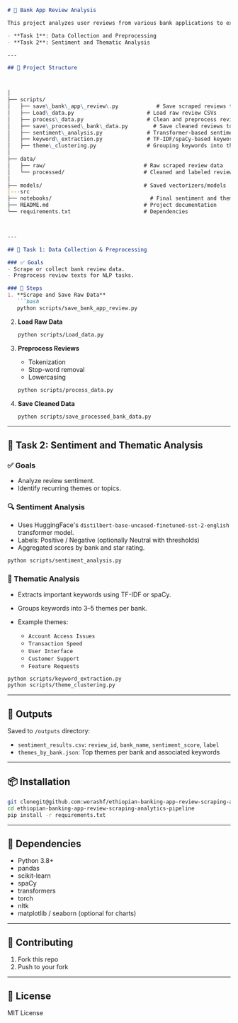 

```markdown
# 🏦 Bank App Review Analysis

This project analyzes user reviews from various bank applications to extract sentiment and identify major themes that drive customer satisfaction and dissatisfaction. The project is organized into two main phases:

- **Task 1**: Data Collection and Preprocessing
- **Task 2**: Sentiment and Thematic Analysis

---

## 📁 Project Structure



│
├── scripts/
│   ├── save\_bank\_app\_review\.py            # Save scraped reviews to CSV
│   ├── Load\_data.py                       # Load raw review CSVs
│   ├── process\_data.py                    # Clean and preprocess review text
│   ├── save\_processed\_bank\_data.py        # Save cleaned reviews to CSV
│   ├── sentiment\_analysis.py              # Transformer-based sentiment scoring
│   ├── keyword\_extraction.py              # TF-IDF/spaCy-based keyword extraction
│   ├── theme\_clustering.py                # Grouping keywords into themes
│
├── data/
│   ├── raw/                               # Raw scraped review data
│   └── processed/                         # Cleaned and labeled review data
│
├── models/                                # Saved vectorizers/models
|---src
├── notebooks/                               # Final sentiment and theme results
├── README.md                              # Project documentation
└── requirements.txt                       # Dependencies



---

## 🧠 Task 1: Data Collection & Preprocessing

### ✅ Goals
- Scrape or collect bank review data.
- Preprocess review texts for NLP tasks.

### 📌 Steps
1. **Scrape and Save Raw Data**
   ```bash
   python scripts/save_bank_app_review.py
````

2. **Load Raw Data**

   ```bash
   python scripts/Load_data.py
   ```

3. **Preprocess Reviews**

   * Tokenization
   * Stop-word removal
   * Lowercasing

   ```bash
   python scripts/process_data.py
   ```

4. **Save Cleaned Data**

   ```bash
   python scripts/save_processed_bank_data.py
   ```

---

## 🎯 Task 2: Sentiment and Thematic Analysis

### ✅ Goals

* Analyze review sentiment.
* Identify recurring themes or topics.

### 🔍 Sentiment Analysis

* Uses HuggingFace's `distilbert-base-uncased-finetuned-sst-2-english` transformer model.
* Labels: Positive / Negative (optionally Neutral with thresholds)
* Aggregated scores by bank and star rating.

```bash
python scripts/sentiment_analysis.py
```

### 🧵 Thematic Analysis

* Extracts important keywords using TF-IDF or spaCy.
* Groups keywords into 3–5 themes per bank.
* Example themes:

  * `Account Access Issues`
  * `Transaction Speed`
  * `User Interface`
  * `Customer Support`
  * `Feature Requests`

```bash
python scripts/keyword_extraction.py
python scripts/theme_clustering.py
```

---

## 💾 Outputs

Saved to `/outputs` directory:

* `sentiment_results.csv`: `review_id`, `bank_name`, `sentiment_score`, `label`
* `themes_by_bank.json`: Top themes per bank and associated keywords

---

## 📦 Installation

```bash
git clonegit@github.com:worashf/ethiopian-banking-app-review-scraping-analytics-pipeline.git
cd ethiopian-banking-app-review-scraping-analytics-pipeline
pip install -r requirements.txt
```

---

## 🧪 Dependencies

* Python 3.8+
* pandas
* scikit-learn
* spaCy
* transformers
* torch
* nltk
* matplotlib / seaborn (optional for charts)

---

## 🤝 Contributing

1. Fork this repo
2. Push to your fork

---

## 📌 License

MIT License

